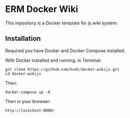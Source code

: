 # ERM Docker Wiki

This repository is a Docker template for js.wiki system.

## Installation

Required you have Docker and Docker Compose installed.

With Docker installed and running, in Terminal:

```
git clone https://github.com/hsdt/docker-wikijs.git
cd docker-wikijs
```

Then:

```
docker-compose up -d
```

Then in your browser:

```
http://localhost:8000/
```
